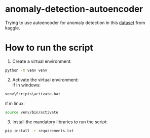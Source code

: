 # anomaly-detection-autoencoder

Trying to use autoencoder for anomaly detection in this [dataset](https://www.kaggle.com/mlg-ulb/creditcardfraud) from kaggle.

# How to run the script
1. Create a virtual environment:
```sh
python -m venv venv
```
2. Activate the virtual environment: <br>
if in windows:
```sh
venv\Scripts\activate.bat
```
if in linux:
```sh
source venv/bin/activate
```
3. Install the mandatory libraries to run the script:
```sh
pip install -r requirements.txt
```